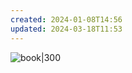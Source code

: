 ```yaml
---
created: 2024-01-08T14:56
updated: 2024-03-18T11:53
---
```

![book|300](https://image.yes24.com/goods/122109062/XL)
